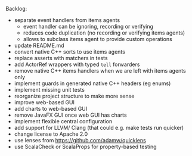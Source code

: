 Backlog:

 * separate event handlers from items agents
   * event handler can be ignoring, recording or verifying
   * reduces code duplication (no recording or verifying items agents)
   * allows to subclass items agent to provide custom operations
 * update README.md
 * convert native C++ sorts to use items agents
 * replace asserts with matchers in tests
 * add ActorRef wrappers with typed `tell` forwarders
 * remove native C++ items handlers when we are left with items agents only
 * implement guards in generated native C++ headers (eg enums)
 * implement missing unit tests
 * reorganize project structure to make more sense
 * improve web-based GUI
 * add charts to web-based GUI
 * remove JavaFX GUI once web GUI has charts
 * implement flexible central configuration
 * add support for LLVM/ Clang (that could e.g. make tests run quicker)
 * change license to Apache 2.0
 * use lenses from https://github.com/adamw/quicklens
 * use ScalaCheck or ScalaProps for property-based testing

